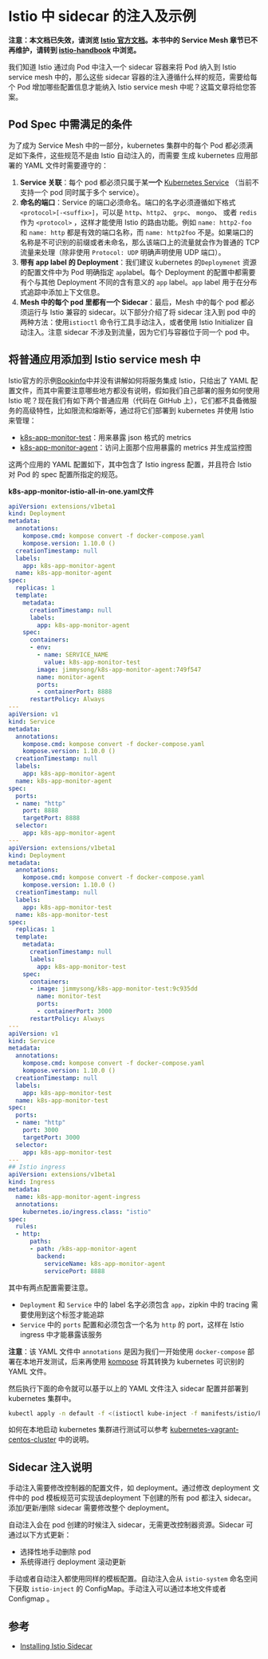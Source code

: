 # Istio 中 sidecar 的注入及示例

**注意：本文档已失效，请浏览 [Istio 官方文档](https://istio.io/zh)。本书中的 Service Mesh 章节已不再维护，请转到 [istio-handbook](https://jimmysong.io/istio-handbook) 中浏览。**

我们知道 Istio 通过向 Pod 中注入一个 sidecar 容器来将 Pod 纳入到 Istio service mesh 中的，那么这些 sidecar 容器的注入遵循什么样的规范，需要给每个 Pod 增加哪些配置信息才能纳入 Istio service mesh 中呢？这篇文章将给您答案。

## Pod Spec 中需满足的条件

为了成为 Service Mesh 中的一部分，kubernetes 集群中的每个 Pod 都必须满足如下条件，这些规范不是由 Istio 自动注入的，而需要 生成 kubernetes 应用部署的 YAML 文件时需要遵守的：

1. **Service 关联**：每个 pod 都必须只属于某**一个** [Kubernetes Service](https://kubernetes.io/docs/concepts/services-networking/service/) （当前不支持一个 pod 同时属于多个 service）。
2. **命名的端口**：Service 的端口必须命名。端口的名字必须遵循如下格式 `<protocol>[-<suffix>]`，可以是 `http`、`http2`、 `grpc`、 `mongo`、 或者 `redis` 作为 `<protocol>` ，这样才能使用 Istio 的路由功能。例如 `name: http2-foo` 和 `name: http` 都是有效的端口名称，而 `name: http2foo` 不是。如果端口的名称是不可识别的前缀或者未命名，那么该端口上的流量就会作为普通的 TCP 流量来处理（除非使用 `Protocol: UDP` 明确声明使用 UDP 端口）。
3. **带有 app label 的 Deployment**：我们建议 kubernetes 的`Deploymenet` 资源的配置文件中为 Pod 明确指定 `app`label。每个 Deployment 的配置中都需要有个与其他 Deployment 不同的含有意义的 `app` label。`app` label 用于在分布式追踪中添加上下文信息。
4. **Mesh 中的每个 pod 里都有一个 Sidecar**：最后，Mesh 中的每个 pod 都必须运行与 Istio 兼容的 sidecar。以下部分介绍了将 sidecar 注入到 pod 中的两种方法：使用`istioctl` 命令行工具手动注入，或者使用 Istio Initializer 自动注入。注意 sidecar 不涉及到流量，因为它们与容器位于同一个 pod 中。

## 将普通应用添加到 Istio service mesh 中

Istio官方的示例[Bookinfo](https://istio.io/docs/guides/bookinfo.html)中并没有讲解如何将服务集成 Istio，只给出了 YAML 配置文件，而其中需要注意哪些地方都没有说明，假如我们自己部署的服务如何使用 Istio 呢？现在我们有如下两个普通应用（代码在 GitHub 上），它们都不具备微服务的高级特性，比如限流和熔断等，通过将它们部署到 kubernetes 并使用 Istio 来管理：

- [k8s-app-monitor-test](https://github.com/rootsongjc/k8s-app-monitor-test)：用来暴露 json 格式的 metrics
- [k8s-app-monitor-agent](https://github.com/rootsongjc/k8s-app-monitor-agent)：访问上面那个应用暴露的 metrics 并生成监控图

这两个应用的 YAML 配置如下，其中包含了 Istio ingress 配置，并且符合 Istio 对 Pod 的 spec 配置所指定的规范。

**k8s-app-monitor-istio-all-in-one.yaml文件**

```yaml
apiVersion: extensions/v1beta1
kind: Deployment
metadata:
  annotations:
    kompose.cmd: kompose convert -f docker-compose.yaml
    kompose.version: 1.10.0 ()
  creationTimestamp: null
  labels:
    app: k8s-app-monitor-agent
  name: k8s-app-monitor-agent
spec:
  replicas: 1
  template:
    metadata:
      creationTimestamp: null
      labels:
        app: k8s-app-monitor-agent
    spec:
      containers:
      - env:
        - name: SERVICE_NAME
          value: k8s-app-monitor-test
        image: jimmysong/k8s-app-monitor-agent:749f547
        name: monitor-agent
        ports:
        - containerPort: 8888
      restartPolicy: Always
---
apiVersion: v1
kind: Service
metadata:
  annotations:
    kompose.cmd: kompose convert -f docker-compose.yaml
    kompose.version: 1.10.0 ()
  creationTimestamp: null
  labels:
    app: k8s-app-monitor-agent
  name: k8s-app-monitor-agent
spec:
  ports:
  - name: "http"
    port: 8888
    targetPort: 8888
  selector:
    app: k8s-app-monitor-agent
---
apiVersion: extensions/v1beta1
kind: Deployment
metadata:
  annotations:
    kompose.cmd: kompose convert -f docker-compose.yaml
    kompose.version: 1.10.0 ()
  creationTimestamp: null
  labels:
    app: k8s-app-monitor-test
  name: k8s-app-monitor-test
spec:
  replicas: 1
  template:
    metadata:
      creationTimestamp: null
      labels:
        app: k8s-app-monitor-test
    spec:
      containers:
      - image: jimmysong/k8s-app-monitor-test:9c935dd
        name: monitor-test
        ports:
        - containerPort: 3000
      restartPolicy: Always
---
apiVersion: v1
kind: Service
metadata:
  annotations:
    kompose.cmd: kompose convert -f docker-compose.yaml
    kompose.version: 1.10.0 ()
  creationTimestamp: null
  labels:
    app: k8s-app-monitor-test
  name: k8s-app-monitor-test
spec:
  ports:
  - name: "http"
    port: 3000
    targetPort: 3000
  selector:
    app: k8s-app-monitor-test
---
## Istio ingress
apiVersion: extensions/v1beta1
kind: Ingress
metadata:
  name: k8s-app-monitor-agent-ingress
  annotations:
    kubernetes.io/ingress.class: "istio"
spec:
  rules:
  - http:
      paths:
      - path: /k8s-app-monitor-agent
        backend:
          serviceName: k8s-app-monitor-agent
          servicePort: 8888
```

其中有两点配置需要注意。

- `Deployment` 和 `Service` 中的 label 名字必须包含 `app`，zipkin 中的 tracing 需要使用到这个标签才能追踪
- `Service` 中的 `ports` 配置和必须包含一个名为 `http` 的 port，这样在 Istio ingress 中才能暴露该服务

**注意**：该 YAML 文件中 `annotations` 是因为我们一开始使用 `docker-compose` 部署在本地开发测试，后来再使用 [kompose](https://github.com/kubernetes/kompose) 将其转换为 kubernetes 可识别的 YAML 文件。

然后执行下面的命令就可以基于以上的 YAML 文件注入 sidecar 配置并部署到 kubernetes 集群中。

```bash
kubectl apply -n default -f <(istioctl kube-inject -f manifests/istio/k8s-app-monitor-istio-all-in-one.yaml)
```

如何在本地启动 kubernetes 集群进行测试可以参考 [kubernetes-vagrant-centos-cluster](https://github.com/rootsongjc/kubernetes-vagrant-centos-cluster) 中的说明。

## Sidecar 注入说明

手动注入需要修改控制器的配置文件，如 deployment。通过修改 deployment 文件中的 pod 模板规范可实现该deployment 下创建的所有 pod 都注入 sidecar。添加/更新/删除 sidecar 需要修改整个 deployment。

自动注入会在 pod 创建的时候注入 sidecar，无需更改控制器资源。Sidecar 可通过以下方式更新：

- 选择性地手动删除 pod 
- 系统得进行 deployment 滚动更新

手动或者自动注入都使用同样的模板配置。自动注入会从 `istio-system` 命名空间下获取 `istio-inject` 的 ConfigMap。手动注入可以通过本地文件或者 Configmap 。

## 参考

- [Installing Istio Sidecar](https://istio.io/docs/setup/kubernetes/sidecar-injection.html)
